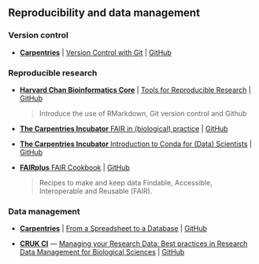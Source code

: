 

## Reproducibility and data management

### Version control

- [**Carpentries**](https://carpentries.org/) | [ Version Control with Git](https://swcarpentry.github.io/git-novice/) | [GitHub](https://github.com/swcarpentry/git-novice)

### Reproducible research

- [**Harvard Chan Bioinformatics Core**](https://bioinformatics.sph.harvard.edu/) | [ Tools for Reproducible Research](https://hbctraining.github.io/reproducibility-tools/) | [GitHub](https://github.com/hbctraining/reproducibility-tools)
	> Introduce the use of RMarkdown, Git version control and Github

- [**The Carpentries Incubator** FAIR in (biological) practice](https://carpentries-incubator.github.io/fair-bio-practice/) | [GitHub](https://github.com/carpentries-incubator/fair-bio-practice)

- [**The Carpentries Incubator** Introduction to Conda for (Data) Scientists](https://carpentries-incubator.github.io/introduction-to-conda-for-data-scientists/) | [GitHub](https://github.com/carpentries-incubator/introduction-to-conda-for-data-scientists)

- [**FAIRplus** FAIR Cookbook](https://fairplus.github.io/the-fair-cookbook/content/home.html) | [GitHub](https://github.com/FAIRplus/the-fair-cookbook)
  > Recipes to make and keep data Findable, Accessible, Interoperable and Reusable (FAIR).



### Data management

- [**Carpentries**](https://carpentries.org/) | [ From a Spreadsheet to a Database](https://carpentries-incubator.github.io/capstone-novice-spreadsheet-biblio/) | [GitHub](https://github.com/carpentries-incubator/capstone-novice-spreadsheet-biblio)
 
- [**CRUK CI**](https://www.cruk.cam.ac.uk/)  &mdash; [ Managing your Research Data: Best practices in Research Data Management for Biological Sciences](https://bioinformatics-core-shared-training.github.io/Managing-your-research-data/) | [GitHub](https://github.com/bioinformatics-core-shared-training/Managing-your-research-data)
